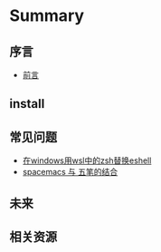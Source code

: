 # Summary

## 序言

* [前言](README.md)

## install

## 常见问题

* [在windows用wsl中的zsh替换eshell](post/spacemacs-change-eshell-with-wsl-zsh.md)
* [spacemacs 与 五笔的结合](post/spacemacs-install-pyim-4-wubi-input-method.md)

## 未来

<!-- * [我的ceph探险之旅](https://b.qqbb.app/tags/ceph/) -->
<!-- * [Ceph Handbook](https://eiuapp/swift-handbook/) -->

## 相关资源

<!-- - [ceph技术工具与资源](docs/tech_resource.md) -->

